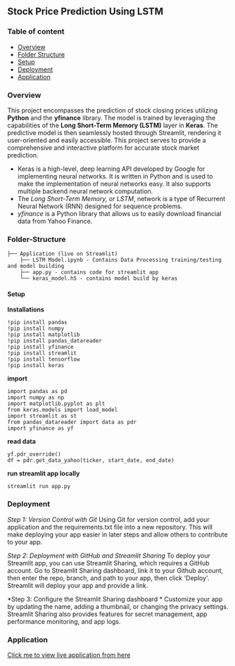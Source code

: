 ## Stock Price Prediction Using LSTM

### Table of content
* [Overview](#Overview)
* [Folder Structure](#Folder-Structure)
* [Setup](#Setup)
* [Deployment](#Deployment)
* [Application](#Application)

### Overview

This project encompasses the prediction of stock closing prices utilizing **Python** and the **yfinance** library. The model is trained by leveraging the capabilities of the **Long Short-Term Memory (LSTM)** layer in **Keras**. The predictive model is then seamlessly hosted through Streamlit, rendering it user-oriented and easily accessible. This project serves to provide a comprehensive and interactive platform for accurate stock market prediction.

- Keras is a high-level, deep learning API developed by Google for implementing neural networks. It is written in Python and is used to make the implementation of neural networks easy. It also supports multiple backend neural network computation.
- The *Long Short-Term Memory, or LSTM*, network is a type of Recurrent Neural Network (RNN) designed for sequence problems.
- *yfinance* is a Python library that allows us to easily download financial data from Yahoo Finance.

### Folder-Structure

```
├── Application (live on Streamlit)
    ├── LSTM Model.ipynb - Contains Data Processing training/testing and model building
    ├── app.py - contains code for streamlit app 
    └── keras_model.h5 - contains model build by keras
```

#### Setup

**Installations**

```
!pip install pandas
!pip install numpy
!pip install matplotlib
!pip install pandas_datareader
!pip install yfinance
!pip install streamlit
!pip install tensorflow
!pip install keras
```
**import**

```
import pandas as pd
import numpy as np
import matplotlib.pyplot as plt
from keras.models import load_model
import streamlit as st
from pandas_datareader import data as pdr
import yfinance as yf
```

**read data**
```
yf.pdr_override()
df = pdr.get_data_yahoo(ticker, start_date, end_date)
```

**run streamlit app locally**
```
streamlit run app.py
```
    
### Deployment

*Step 1: Version Control with Git*
Using Git for version control, add your application and the requirements.txt file into a new repository. This will make deploying your app easier in later steps and allow others to contribute to your app.

*Step 2: Deployment with GitHub and Streamlit Sharing*
To deploy your Streamlit app, you can use Streamlit Sharing, which requires a GitHub account. Go to Streamlit Sharing dashboard, link it to your Github account, then enter the repo, branch, and path to your app, then click 'Deploy'. Streamlit will deploy your app and provide a link.

*Step 3: Configure the Streamlit Sharing dashboard *
Customize your app by updating the name, adding a thumbnail, or changing the privacy settings. Streamlit Sharing also provides features for secret management, app performance monitoring, and app logs.

### Application

[Click me to view live application from here](https://stock-price-prediction-lstm.streamlit.app/)
